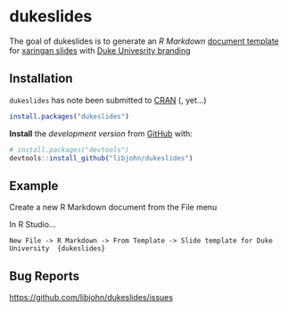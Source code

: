 
<!-- README.md is generated from README.Rmd. Please edit that file -->
dukeslides
==========

The goal of dukeslides is to generate an *R Markdown* [document template](https://rmarkdown.rstudio.com/developer_document_templates.html) for [xaringan slides](https://slides.yihui.name/xaringan/#1) with [Duke Univesrity branding](https://styleguide.duke.edu/color-palette/)

Installation
------------

`dukeslides` has note been submitted to [CRAN](https://CRAN.R-project.org) (, yet...)

``` r
install.packages("dukeslides")
```

**Install** the *development version* from [GitHub](https://github.com/) with:

``` r
# install.packages("devtools")
devtools::install_github("libjohn/dukeslides")
```

Example
-------

Create a new R Markdown document from the File menu

In R Studio...

`New File -> R Markdown -> From Template -> Slide template for Duke University  {dukeslides}`

Bug Reports
-----------

<https://github.com/libjohn/dukeslides/issues>
